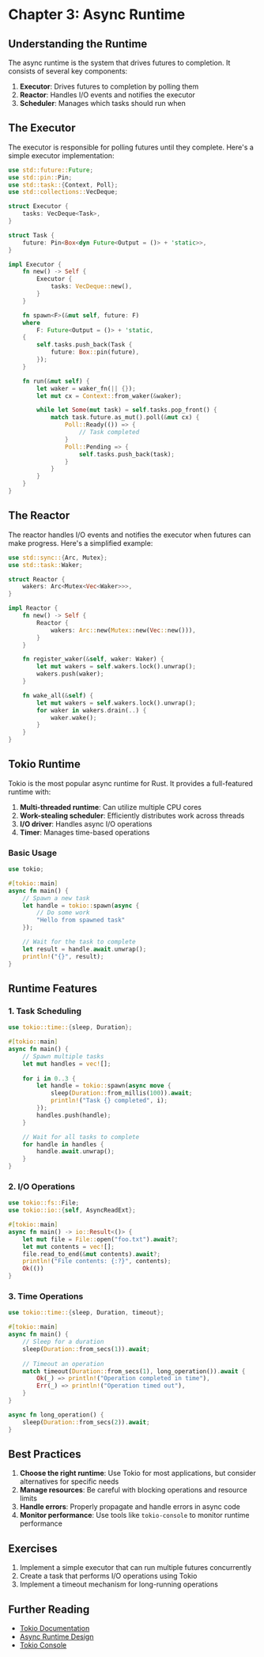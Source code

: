 # Chapter 3: Async Runtime

## Understanding the Runtime

The async runtime is the system that drives futures to completion. It consists of several key components:

1. **Executor**: Drives futures to completion by polling them
2. **Reactor**: Handles I/O events and notifies the executor
3. **Scheduler**: Manages which tasks should run when

## The Executor

The executor is responsible for polling futures until they complete. Here's a simple executor implementation:

```rust
use std::future::Future;
use std::pin::Pin;
use std::task::{Context, Poll};
use std::collections::VecDeque;

struct Executor {
    tasks: VecDeque<Task>,
}

struct Task {
    future: Pin<Box<dyn Future<Output = ()> + 'static>>,
}

impl Executor {
    fn new() -> Self {
        Executor {
            tasks: VecDeque::new(),
        }
    }

    fn spawn<F>(&mut self, future: F)
    where
        F: Future<Output = ()> + 'static,
    {
        self.tasks.push_back(Task {
            future: Box::pin(future),
        });
    }

    fn run(&mut self) {
        let waker = waker_fn(|| {});
        let mut cx = Context::from_waker(&waker);

        while let Some(mut task) = self.tasks.pop_front() {
            match task.future.as_mut().poll(&mut cx) {
                Poll::Ready(()) => {
                    // Task completed
                }
                Poll::Pending => {
                    self.tasks.push_back(task);
                }
            }
        }
    }
}
```

## The Reactor

The reactor handles I/O events and notifies the executor when futures can make progress. Here's a simplified example:

```rust
use std::sync::{Arc, Mutex};
use std::task::Waker;

struct Reactor {
    wakers: Arc<Mutex<Vec<Waker>>>,
}

impl Reactor {
    fn new() -> Self {
        Reactor {
            wakers: Arc::new(Mutex::new(Vec::new())),
        }
    }

    fn register_waker(&self, waker: Waker) {
        let mut wakers = self.wakers.lock().unwrap();
        wakers.push(waker);
    }

    fn wake_all(&self) {
        let mut wakers = self.wakers.lock().unwrap();
        for waker in wakers.drain(..) {
            waker.wake();
        }
    }
}
```

## Tokio Runtime

Tokio is the most popular async runtime for Rust. It provides a full-featured runtime with:

1. **Multi-threaded runtime**: Can utilize multiple CPU cores
2. **Work-stealing scheduler**: Efficiently distributes work across threads
3. **I/O driver**: Handles async I/O operations
4. **Timer**: Manages time-based operations

### Basic Usage

```rust
use tokio;

#[tokio::main]
async fn main() {
    // Spawn a new task
    let handle = tokio::spawn(async {
        // Do some work
        "Hello from spawned task"
    });

    // Wait for the task to complete
    let result = handle.await.unwrap();
    println!("{}", result);
}
```

## Runtime Features

### 1. Task Scheduling

```rust
use tokio::time::{sleep, Duration};

#[tokio::main]
async fn main() {
    // Spawn multiple tasks
    let mut handles = vec![];
    
    for i in 0..3 {
        let handle = tokio::spawn(async move {
            sleep(Duration::from_millis(100)).await;
            println!("Task {} completed", i);
        });
        handles.push(handle);
    }

    // Wait for all tasks to complete
    for handle in handles {
        handle.await.unwrap();
    }
}
```

### 2. I/O Operations

```rust
use tokio::fs::File;
use tokio::io::{self, AsyncReadExt};

#[tokio::main]
async fn main() -> io::Result<()> {
    let mut file = File::open("foo.txt").await?;
    let mut contents = vec![];
    file.read_to_end(&mut contents).await?;
    println!("File contents: {:?}", contents);
    Ok(())
}
```

### 3. Time Operations

```rust
use tokio::time::{sleep, Duration, timeout};

#[tokio::main]
async fn main() {
    // Sleep for a duration
    sleep(Duration::from_secs(1)).await;
    
    // Timeout an operation
    match timeout(Duration::from_secs(1), long_operation()).await {
        Ok(_) => println!("Operation completed in time"),
        Err(_) => println!("Operation timed out"),
    }
}

async fn long_operation() {
    sleep(Duration::from_secs(2)).await;
}
```

## Best Practices

1. **Choose the right runtime**: Use Tokio for most applications, but consider alternatives for specific needs
2. **Manage resources**: Be careful with blocking operations and resource limits
3. **Handle errors**: Properly propagate and handle errors in async code
4. **Monitor performance**: Use tools like `tokio-console` to monitor runtime performance

## Exercises

1. Implement a simple executor that can run multiple futures concurrently
2. Create a task that performs I/O operations using Tokio
3. Implement a timeout mechanism for long-running operations

## Further Reading

- [Tokio Documentation](https://docs.rs/tokio)
- [Async Runtime Design](https://tokio.rs/blog/2019-10-scheduler)
- [Tokio Console](https://github.com/tokio-rs/console) 